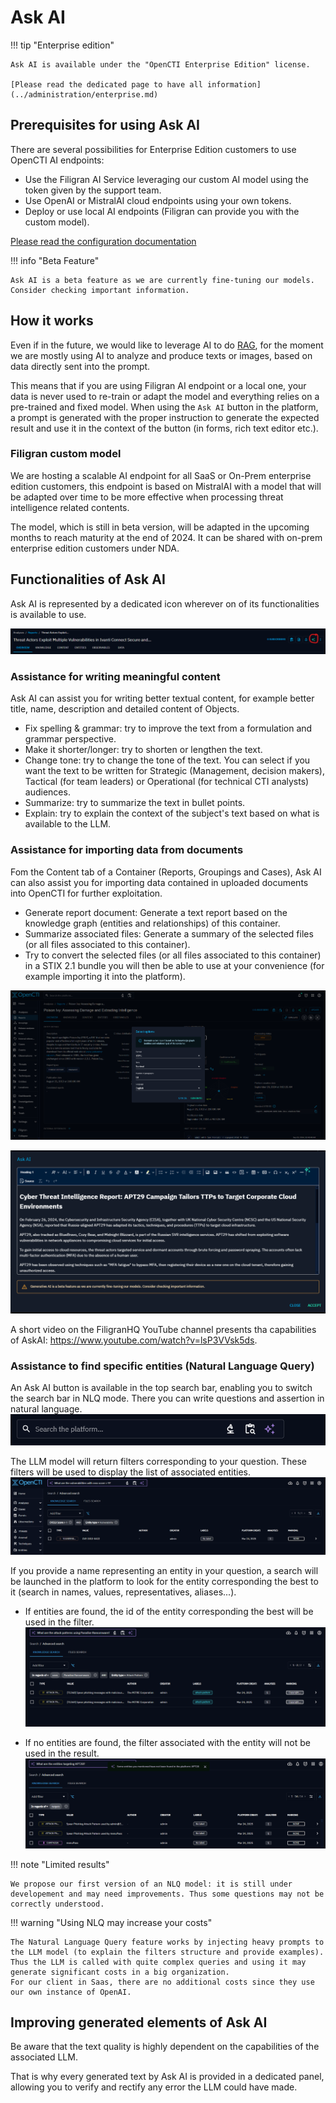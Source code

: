 # Ask AI

!!! tip "Enterprise edition"

    Ask AI is available under the "OpenCTI Enterprise Edition" license.

    [Please read the dedicated page to have all information](../administration/enterprise.md)
    

## Prerequisites for using Ask AI

There are several possibilities for Enterprise Edition customers to use OpenCTI AI endpoints:

- Use the Filigran AI Service leveraging our custom AI model using the token given by the support team.
- Use OpenAI or MistralAI cloud endpoints using your own tokens.
- Deploy or use local AI endpoints (Filigran can provide you with the custom model).

[Please read the configuration documentation](../deployment/configuration.md)

!!! info "Beta Feature"
    
    Ask AI is a beta feature as we are currently fine-tuning our models. Consider checking important information.

## How it works

Even if in the future, we would like to leverage AI to do [RAG](https://blogs.nvidia.com/blog/what-is-retrieval-augmented-generation/), for the moment we are mostly using AI to analyze and produce texts or images, based on data directly sent into the prompt.

This means that if you are using Filigran AI endpoint or a local one, your data is never used to re-train or adapt the model and everything relies on a pre-trained and fixed model. When using the `Ask AI` button in the platform, a prompt is generated with the proper instruction to generate the expected result and use it in the context of the button (in forms, rich text editor etc.).

### Filigran custom model

We are hosting a scalable AI endpoint for all SaaS or On-Prem enterprise edition customers, this endpoint is based on MistralAI with a model that will be adapted over time to be more effective when processing threat intelligence related contents.

The model, which is still in beta version, will be adapted in the upcoming months to reach maturity at the end of 2024. It can be shared with on-prem enterprise edition customers under NDA.

## Functionalities of Ask AI

Ask AI is represented by a dedicated icon wherever on of its functionalities is available to use.

![Create a new playbook](assets/askai_icon.png)

### Assistance for writing meaningful content 

Ask AI can assist you for writing better textual content, for example better title, name, description and detailed content of Objects.

- Fix spelling & grammar: try to improve the text from a formulation and grammar perspective.  
- Make it shorter/longer: try to shorten or lengthen the text.
- Change tone: try to change the tone of the text. You can select if you want the text to be written for Strategic (Management, decision makers), Tactical (for team leaders) or Operational (for technical CTI analysts) audiences.
- Summarize: try to summarize the text in bullet points.
- Explain: try to explain the context of the subject's text based on what is available to the LLM.

### Assistance for importing data from documents

Fom the Content tab of a Container (Reports, Groupings and Cases), Ask AI can also assist you for importing data contained in uploaded documents into OpenCTI for further exploitation.

- Generate report document: Generate a text report based on the knowledge graph (entities and relationships) of this container.
- Summarize associated files: Generate a summary of the selected files (or all files associated to this container).
- Try to convert the selected files (or all files associated to this container) in a STIX 2.1 bundle you will then be able to use at your convenience (for example importing it into the platform).

![Generating report with Ask AI](assets/askai_generatereport.png)

![Example of a generated content](assets/askai_generatedcontent.png)

A short video on the FiligranHQ YouTube channel presents tha capabilities of AskAI: https://www.youtube.com/watch?v=lsP3VVsk5ds.

### Assistance to find specific entities (Natural Language Query)

An Ask AI button is available in the top search bar, enabling you to switch the search bar in NLQ mode. There you can write questions and assertion in natural language.
![Ask AI button in the top search bar](assets/nlq-button.png)

The LLM model will return filters corresponding to your question. These filters will be used to display the list of associated entities.
![Example of results with NLQ](assets/nlq-example.png)

If you provide a name representing an entity in your question, a search will be launched in the platform to look for the entity corresponding the best to it (search in names, values, representatives, aliases...).
- If entities are found, the id of the entity corresponding the best will be used in the filter.
  ![Example of results with NLQ and a found entity](assets/nlq-result-found-entity.png)

- If no entities are found, the filter associated with the entity will not be used in the result.
  ![Example of results with NLQ and a not found entity](assets/nlq-result-not-found-entity.png)

!!! note "Limited results"

    We propose our first version of an NLQ model: it is still under developement and may need improvements. Thus some questions may not be correctly understood.


!!! warning "Using NLQ may increase your costs"

    The Natural Language Query feature works by injecting heavy prompts to the LLM model (to explain the filters structure and provide examples). Thus the LLM is called with quite complex queries and using it may generate significant costs in a big organization.
    For our client in Saas, there are no additional costs since they use our own instance of OpenAI.


## Improving generated elements of Ask AI

Be aware that the text quality is highly dependent on the capabilities of the associated LLM.

That is why every generated text by Ask AI is provided in a dedicated panel, allowing you to verify and rectify any error the LLM could have made.
